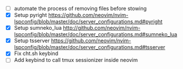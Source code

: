 - [ ] automate the process of removing files before stowing
- [x] Setup pyright https://github.com/neovim/nvim-lspconfig/blob/master/doc/server_configurations.md#pyright
- [x] Setup sumneko_lua http://github.com/neovim/nvim-lspconfig/blob/master/doc/server_configurations.md#sumneko_lua
- [x] Setup tsserver https://github.com/neovim/nvim-lspconfig/blob/master/doc/server_configurations.md#tsserver
- [x] Fix cht.sh keybind
- [ ] Add keybind to call tmux sessionizer inside neovim

